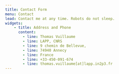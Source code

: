 ```yaml
---
title: Contact Form
menu: Contact
lead: Contact me at any time. Robots do not sleep.
widgets:
    - title: Address and Phone
      content:
        - line: Thomas Vuillaume
        - line: LAPP, CNRS
        - line: 9 chemin de Bellevue,
        - line: 74940 Annecy
        - line: France
        - line: +33-450-091-674
        - line: thomas.vuillaume[at]lapp.in2p3.fr
---
```

